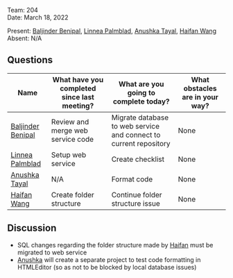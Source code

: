 Team: 204  
Date: March 18, 2022  

Present: [Baljinder Benipal](https://git.uwaterloo.ca/bs2benip), [Linnea Palmblad](https://git.uwaterloo.ca/lpalmbla), [Anushka Tayal](https://git.uwaterloo.ca/atayal), [Haifan Wang](https://git.uwaterloo.ca/h769wang)  
Absent: N/A  

## Questions
| Name | What have you completed since last meeting? | What are you going to complete today? | What obstacles are in your way? |
| ------ | ------ | ------ | ------ |
| [Baljinder Benipal](https://git.uwaterloo.ca/bs2benip) | Review and merge web service code | Migrate database to web service and connect to current repository | None |
| [Linnea Palmblad](https://git.uwaterloo.ca/lpalmbla) | Setup web service | Create checklist | None |
| [Anushka Tayal](https://git.uwaterloo.ca/atayal) | N/A | Format code | None |
| [Haifan Wang](https://git.uwaterloo.ca/h769wang)  | Create folder structure | Continue folder structure issue | None |

## Discussion
- SQL changes regarding the folder structure made by [Haifan](https://git.uwaterloo.ca/h769wang) must be migrated to web service
- [Anushka](https://git.uwaterloo.ca/atayal) will create a separate project to test code formatting in HTMLEditor (so as not to be blocked by local database issues)